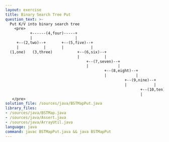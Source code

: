 ```yaml
---
layout: exercise
title: Binary Search Tree Put
question_text: >-
  Put K/V into binary search tree
    <pre>
           +------(4,four)-----+
           |                   |
     +--(2,two)--+       +--(5,five)--+
     |           |       |            |
  (1,one)   (3,three)           +--(6,six)--+
                                |           |
                                    +--(7,seven)--+
                                    |             |
                                            +--(8,eight)--+
                                            |             |
                                                     +--(9,nine)--+
                                                     |            |
                                                            +--(10,ten)--+
                                                            |            |
   </pre>
solution_file: /sources/java/BSTMapPut.java
library_files:
- /sources/java/BSTMap.java
- /sources/java/Assert.java
- /sources/java/ArrayUtil.java
language: java
command: javac BSTMapPut.java && java BSTMapPut
---
```

